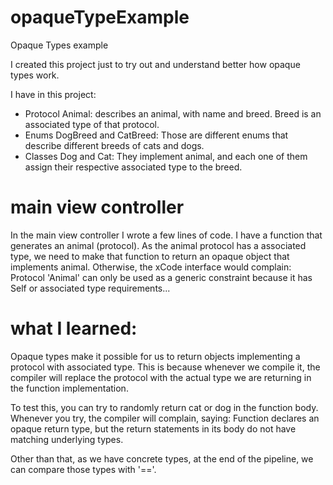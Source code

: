 # opaqueTypeExample
Opaque Types example


I created this project just to try out and understand better how opaque types work. 

I have in this project: 

- Protocol Animal: describes an animal, with name and breed. Breed is an associated type of that protocol.
- Enums DogBreed and CatBreed: Those are different enums that describe different breeds of cats and dogs.
- Classes Dog and Cat: They implement animal, and each one of them assign their respective associated type to the breed.


# main view controller

In the main view controller I wrote a few lines of code. I have a function that generates an animal (protocol). As the animal protocol has a associated type, we need to make that function to return an opaque object that implements animal. Otherwise, the xCode interface would complain: Protocol 'Animal' can only be used as a generic constraint because it has Self or associated type requirements...



# what I learned: 

Opaque types make it possible for us to return objects implementing a protocol with associated type. This is because whenever we compile it, the compiler will replace the protocol with the actual type we are returning in the function implementation.

To test this, you can try to randomly return cat or dog in the function body. Whenever you try, the compiler will complain, saying: Function declares an opaque return type, but the return statements in its body do not have matching underlying types.

Other than that, as we have concrete types, at the end of the pipeline, we can compare those types with '=='.




